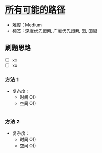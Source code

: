 # [所有可能的路径](https://leetcode-cn.com/problems/all-paths-from-source-to-target/)

- 难度：Medium
- 标签：深度优先搜索, 广度优先搜索, 图, 回溯

## 刷题思路

- [ ] xx
- [ ] xx

### 方法 1

- 复杂度：
    - 时间 O()
    - 空间 O()

``` js

```

### 方法 2

- 复杂度：
    - 时间 O()
    - 空间 O()

``` js

```
